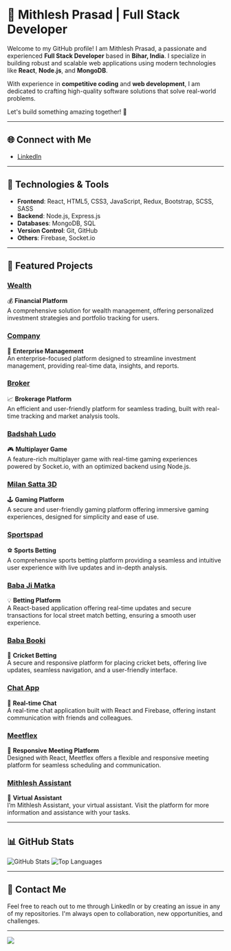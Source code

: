# 🌟 Mithlesh Prasad | Full Stack Developer

Welcome to my GitHub profile! I am Mithlesh Prasad, a passionate and experienced **Full Stack Developer** based in **Bihar, India**. I specialize in building robust and scalable web applications using modern technologies like **React**, **Node.js**, and **MongoDB**.

With experience in **competitive coding** and **web development**, I am dedicated to crafting high-quality software solutions that solve real-world problems.

Let's build something amazing together! 🚀

---

## 🌐 Connect with Me
- [LinkedIn](https://www.linkedin.com/in/mithlesh-prasad-5a68a41a3/)  

---

## 🔧 Technologies & Tools

- **Frontend**: React, HTML5, CSS3, JavaScript, Redux, Bootstrap, SCSS, SASS
- **Backend**: Node.js, Express.js
- **Databases**: MongoDB, SQL
- **Version Control**: Git, GitHub
- **Others**: Firebase, Socket.io

---

## 🌟 Featured Projects

### [Wealth](https://wealth.swaninvestment.in/)
💰 **Financial Platform**  
A comprehensive solution for wealth management, offering personalized investment strategies and portfolio tracking for users.

### [Company](https://company.swaninvestment.in/)
🏢 **Enterprise Management**  
An enterprise-focused platform designed to streamline investment management, providing real-time data, insights, and reports.

### [Broker](https://broker.swaninvestment.in/)
📈 **Brokerage Platform**  
An efficient and user-friendly platform for seamless trading, built with real-time tracking and market analysis tools.

### [Badshah Ludo](https://badshahludo.com/)
🎮 **Multiplayer Game**  
A feature-rich multiplayer game with real-time gaming experiences powered by Socket.io, with an optimized backend using Node.js.

### [Milan Satta 3D](https://milansatta3d.com/Login)
🕹️ **Gaming Platform**  
A secure and user-friendly gaming platform offering immersive gaming experiences, designed for simplicity and ease of use.

### [Sportspad](https://www.sportspad.com/)
⚽ **Sports Betting**  
A comprehensive sports betting platform providing a seamless and intuitive user experience with live updates and in-depth analysis.

### [Baba Ji Matka](https://github.com/mithleshprasad/baba_ji_matka)
💡 **Betting Platform**  
A React-based application offering real-time updates and secure transactions for local street match betting, ensuring a smooth user experience.

### [Baba Booki](https://bababook24.in/login)
🏏 **Cricket Betting**  
A secure and responsive platform for placing cricket bets, offering live updates, seamless navigation, and a user-friendly interface.

### [Chat App](https://moonlit-smakager-2d0d10.netlify.app/)
💬 **Real-time Chat**  
A real-time chat application built with React and Firebase, offering instant communication with friends and colleagues.

### [Meetflex](https://meetflex.netlify.app/)
📅 **Responsive Meeting Platform**  
Designed with React, Meetflex offers a flexible and responsive meeting platform for seamless scheduling and communication.

### [Mithlesh Assistant](https://mithleshassistant.netlify.app/)
🤖 **Virtual Assistant**  
I’m Mithlesh Assistant, your virtual assistant. Visit the platform for more information and assistance with your tasks.

---

## 📊 GitHub Stats

![GitHub Stats](https://github-readme-stats.vercel.app/api?username=mithleshprasad&theme=dark&hide_border=false&include_all_commits=true&count_private=true)
![Top Languages](https://github-readme-stats.vercel.app/api/top-langs/?username=mithleshprasad&theme=dark&hide_border=false&include_all_commits=true&count_private=true&layout=compact)

---

## 📩 Contact Me

Feel free to reach out to me through LinkedIn or by creating an issue in any of my repositories. I'm always open to collaboration, new opportunities, and challenges.

---

[![](https://visitcount.itsvg.in/api?id=mithleshprasad&icon=0&color=0)](https://visitcount.itsvg.in)
